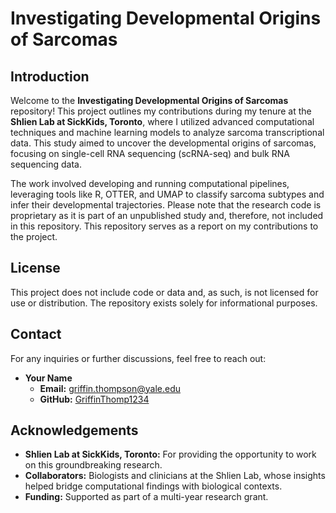 # Investigating Developmental Origins of Sarcomas

## Introduction

Welcome to the **Investigating Developmental Origins of Sarcomas** repository! This project outlines my contributions during my tenure at the **Shlien Lab at SickKids, Toronto**, where I utilized advanced computational techniques and machine learning models to analyze sarcoma transcriptional data. This study aimed to uncover the developmental origins of sarcomas, focusing on single-cell RNA sequencing (scRNA-seq) and bulk RNA sequencing data.

The work involved developing and running computational pipelines, leveraging tools like R, OTTER, and UMAP to classify sarcoma subtypes and infer their developmental trajectories. Please note that the research code is proprietary as it is part of an unpublished study and, therefore, not included in this repository. This repository serves as a report on my contributions to the project.

## License

This project does not include code or data and, as such, is not licensed for use or distribution. The repository exists solely for informational purposes.

## Contact

For any inquiries or further discussions, feel free to reach out:

- **Your Name**
  - **Email:** [griffin.thompson@yale.edu](mailto:griffin.thompson@yale.edu)
  - **GitHub:** [GriffinThomp1234](https://github.com/GriffinThomp1234)

## Acknowledgements

- **Shlien Lab at SickKids, Toronto:** For providing the opportunity to work on this groundbreaking research.
- **Collaborators:** Biologists and clinicians at the Shlien Lab, whose insights helped bridge computational findings with biological contexts.
- **Funding:** Supported as part of a multi-year research grant.
